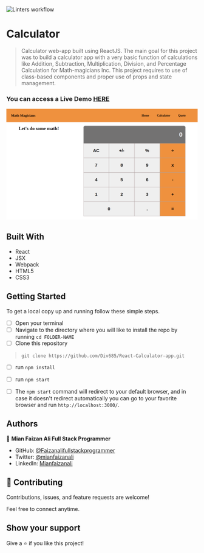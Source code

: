 ![Linters workflow](https://github.com/Div685/React-Calculator-app/actions/workflows/linters.yml/badge.svg)
# Calculator 

> Calculator web-app built using ReactJS. The main goal for this project was to build a calculator app with a very basic function of calculations like Addition, Subtraction, Multiplication, Division, and Percentage Calculation for Math-magicians Inc. This project requires to use of class-based components and proper use of props and state management.

### You can access a Live Demo [HERE](https://calculator-react-app-v1.herokuapp.com/)

![Screenshot](./screencapture.png)

## Built With

- React
- JSX
- Webpack
- HTML5
- CSS3


## Getting Started

To get a local copy up and running follow these simple steps.

- [ ] Open your terminal
- [ ]  Navigate to the directory where you will like to install the repo by running `cd FOLDER-NAME` 
- [ ] Clone this repository
 > `git clone https://github.com/Div685/React-Calculator-app.git`
- [ ] run `npm install`
- [ ] run `npm start`
- [ ] The `npm start` command will redirect to your default browser, and in case it doesn't redirect automatically you can go to your favorite browser and run `http://localhost:3000/`.

 
## Authors

👤 **Mian Faizan Ali Full Stack Programmer**

- GitHub: [@Faizanalifullstackprogrammer](https://github.com/Faizanalifullstackprogrammer)
- Twitter: [@mianfaizanali](https://twitter.com/mianfaizanali)
- LinkedIn: [Mianfaizanali](https://pk.linkedin.com/in/mianfaizanali)


## 🤝 Contributing

Contributions, issues, and feature requests are welcome!

Feel free to connect anytime.


## Show your support

Give a ⭐️ if you like this project!
